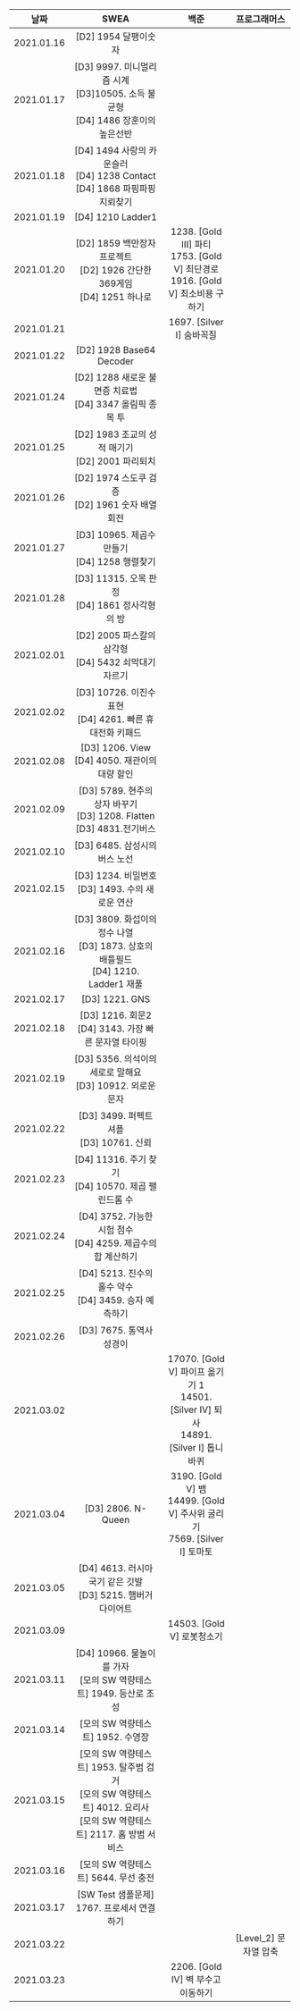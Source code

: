 |    날짜    |                             SWEA                             |                             백준                             |     프로그래머스      |
| :--------: | :----------------------------------------------------------: | :----------------------------------------------------------: | :-------------------: |
| 2021.01.16 |                     [D2] 1954 달팽이숫자                     |                                                              |                       |
| 2021.01.17 | [D3] 9997. 미니멀리즘 시계 <br />[D3]10505. 소득 불균형 <br />[D4] 1486 장훈이의 높은선반 |                                                              |                       |
| 2021.01.18 | [D4] 1494 사랑의 카운슬러 <br />[D4] 1238 Contact <br />[D4] 1868 파핑파핑 지뢰찾기 |                                                              |                       |
| 2021.01.19 |                      [D4] 1210 Ladder1                       |                                                              |                       |
| 2021.01.20 | [D2] 1859 백만장자 프로젝트 <br />[D2] 1926 간단한 369게임 <br />[D4] 1251 하나로 | 1238. [Gold III] 파티 <br />1753. [Gold V] 최단경로 <br />1916. [Gold V]  최소비용 구하기 |                       |
| 2021.01.21 |                                                              |                  1697. [Silver I]  숨바꼭질                  |                       |
| 2021.01.22 |                   [D2] 1928 Base64 Decoder                   |                                                              |                       |
| 2021.01.24 | [D2] 1288 새로운 불면증 치료법 <br />[D4] 3347 올림픽 종목 투 |                                                              |                       |
| 2021.01.25 |    [D2] 1983 조교의 성적 매기기 <br />[D2] 2001 파리퇴치     |                                                              |                       |
| 2021.01.26 |     [D2] 1974 스도쿠 검증 <br />[D2] 1961 숫자 배열 회전     |                                                              |                       |
| 2021.01.27 |      [D3] 10965. 제곱수 만들기 <br />[D4] 1258 행렬찾기      |                                                              |                       |
| 2021.01.28 |     [D3] 11315. 오목 판정 <br />[D4] 1861 정사각형의 방      |                                                              |                       |
| 2021.02.01 |   [D2] 2005 파스칼의 삼각형<br />[D4] 5432 쇠막대기 자르기   |                                                              |                       |
| 2021.02.02 | [D3] 10726. 이진수 표현 <br />[D4] 4261. 빠른 휴대전화 키패드 |                                                              |                       |
| 2021.02.08 |     [D3] 1206. View <br />[D4] 4050. 재관이의 대량 할인      |                                                              |                       |
| 2021.02.09 | [D3] 5789. 현주의 상자 바꾸기 <br />[D3] 1208. Flatten <br />[D3] 4831.전기버스 |                                                              |                       |
| 2021.02.10 |                [D3] 6485. 삼성시의 버스 노선                 |                                                              |                       |
| 2021.02.15 |    [D3] 1234. 비밀번호  <br />[D3] 1493. 수의 새로운 연산    |                                                              |                       |
| 2021.02.16 | [D3] 3809. 화섭이의 정수 나열 <br />[D3] 1873. 상호의 배틀필드 <br />[D4] 1210. Ladder1 재풀 |                                                              |                       |
| 2021.02.17 |                        [D3] 1221. GNS                        |                                                              |                       |
| 2021.02.18 |  [D3] 1216. 회문2 <br />[D4] 3143. 가장 빠른 문자열 타이핑   |                                                              |                       |
| 2021.02.19 | [D3] 5356. 의석이의 세로로 말해요 <br />[D3] 10912. 외로운 문자 |                                                              |                       |
| 2021.02.22 |        [D3] 3499. 퍼펙트 셔플 <br />[D3] 10761. 신뢰         |                                                              |                       |
| 2021.02.23 |   [D4] 11316. 주기 찾기 <br />[D4] 10570. 제곱 팰린드롬 수   |                                                              |                       |
| 2021.02.24 | [D4] 3752. 가능한 시험 점수<br />[D4] 4259. 제곱수의 합 계산하기 |                                                              |                       |
| 2021.02.25 |  [D4] 5213. 진수의 홀수 약수 <br />[D4] 3459. 승자 예측하기  |                                                              |                       |
| 2021.02.26 |                   [D3] 7675. 통역사 성경이                   |                                                              |                       |
| 2021.03.02 |                                                              | 17070. [Gold V] 파이프 옮기기 1 <br />14501. [Silver IV] 퇴사 <br />14891. [Silver I] 톱니바퀴 |                       |
| 2021.03.04 |                      [D3] 2806. N-Queen                      | 3190. [Gold V] 뱀 <br />14499. [Gold V] 주사위 굴리기 <br />7569. [Silver I] 토마토 |                       |
| 2021.03.05 | [D4] 4613. 러시아 국기 같은 깃발 <br />[D3] 5215. 햄버거 다이어트 |                                                              |                       |
| 2021.03.09 |                                                              |                  14503. [Gold V] 로봇청소기                  |                       |
| 2021.03.11 | [D4] 10966. 물놀이를 가자<br />[모의 SW 역량테스트]  1949. 등산로 조성 |                                                              |                       |
| 2021.03.14 |              [모의 SW 역량테스트]  1952. 수영장              |                                                              |                       |
| 2021.03.15 | [모의 SW 역량테스트]  1953. 탈주범 검거<br />[모의 SW 역량테스트] 4012. 요리사<br />[모의 SW 역량테스트] 2117. 홈 방범 서비스 |                                                              |                       |
| 2021.03.16 |             [모의 SW 역량테스트] 5644. 무선 충전             |                                                              |                       |
| 2021.03.17 |          [SW Test 샘플문제] 1767. 프로세서 연결하기          |                                                              |                       |
| 2021.03.22 |                                                              |                                                              | [Level_2] 문자열 압축 |
| 2021.03.23 |                                                              |              2206. [Gold IV] 벽 부수고 이동하기              |                       |



